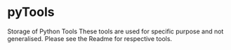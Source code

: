 # pyTools
Storage of Python Tools
These tools are used for specific purpose and not generalised.
Please see the Readme for respective tools.
